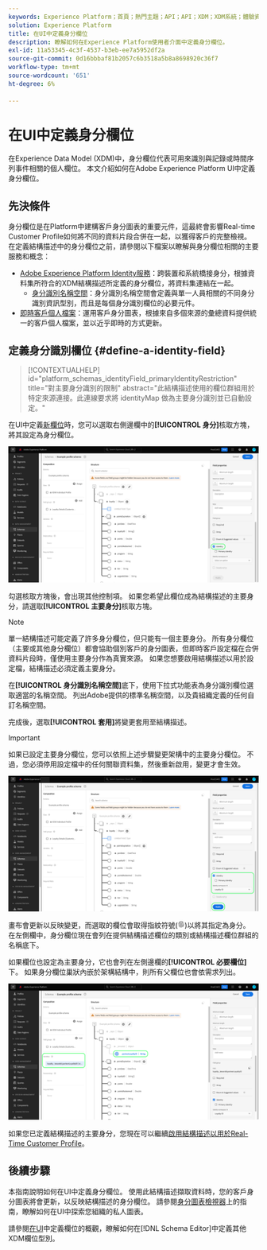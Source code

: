 ```yaml
---
keywords: Experience Platform；首頁；熱門主題；API；API；XDM；XDM系統；體驗資料模型；資料模型；ui；工作區；身分；欄位；
solution: Experience Platform
title: 在UI中定義身分欄位
description: 瞭解如何在Experience Platform使用者介面中定義身分欄位。
exl-id: 11a53345-4c3f-4537-b3eb-ee7a5952df2a
source-git-commit: 0d16bbbaf81b2057c6b3518a5b8a8698920c36f7
workflow-type: tm+mt
source-wordcount: '651'
ht-degree: 6%

---
```


# 在UI中定義身分欄位

在Experience Data Model (XDM)中，身分欄位代表可用來識別與記錄或時間序列事件相關的個人欄位。 本文介紹如何在Adobe Experience Platform UI中定義身分欄位。

## 先決條件

身分欄位是在Platform中建構客戶身分圖表的重要元件，這最終會影響Real-time Customer Profile如何將不同的資料片段合併在一起，以獲得客戶的完整檢視。 在定義結構描述中的身分欄位之前，請參閱以下檔案以瞭解與身分欄位相關的主要服務和概念：

* [Adobe Experience Platform Identity服務](../../../identity-service/home.md)：跨裝置和系統橋接身分，根據資料集所符合的XDM結構描述所定義的身分欄位，將資料集連結在一起。
   * [身分識別名稱空間](../../../identity-service/features/namespaces.md)：身分識別名稱空間會定義與單一人員相關的不同身分識別資訊型別，而且是每個身分識別欄位的必要元件。
* [即時客戶個人檔案](../../../profile/home.md)：運用客戶身分圖表，根據來自多個來源的彙總資料提供統一的客戶個人檔案，並以近乎即時的方式更新。

## 定義身分識別欄位 {#define-a-identity-field}

>[!CONTEXTUALHELP]
>id="platform_schemas_identityField_primaryIdentityRestriction"
>title="對主要身分識別的限制"
>abstract="此結構描述使用的欄位群組用於特定來源連接。此連線要求將 identityMap 做為主要身分識別並已自動設定。"

在UI中定義[新欄位](./overview.md#define)時，您可以選取右側邊欄中的&#x200B;**[!UICONTROL 身分]**&#x200B;核取方塊，將其設定為身分欄位。

![](../../images/ui/fields/special/identity.png)

勾選核取方塊後，會出現其他控制項。 如果您希望此欄位成為結構描述的主要身分，請選取&#x200B;**[!UICONTROL 主要身分]**&#x200B;核取方塊。

>[!NOTE]
>
>單一結構描述可能定義了許多身分欄位，但只能有一個主要身分。 所有身分欄位（主要或其他身分欄位）都會協助個別客戶的身分圖表，但即時客戶設定檔在合併資料片段時，僅使用主要身分作為真實來源。 如果您想要啟用結構描述以用於設定檔，結構描述必須定義主要身分。

在&#x200B;**[!UICONTROL 身分識別名稱空間]**&#x200B;底下，使用下拉式功能表為身分識別欄位選取適當的名稱空間。 列出Adobe提供的標準名稱空間，以及貴組織定義的任何自訂名稱空間。

完成後，選取&#x200B;**[!UICONTROL 套用]**&#x200B;將變更套用至結構描述。

>[!IMPORTANT]
>
>如果已設定主要身分欄位，您可以依照上述步驟變更架構中的主要身分欄位。 不過，您必須停用設定檔中的任何關聯資料集，然後重新啟用，變更才會生效。

![](../../images/ui/fields/special/identity-config.png)

畫布會更新以反映變更，而選取的欄位會取得指紋符號(![](/help/images/icons/identity-service.png))以將其指定為身分。 在左側欄中，身分欄位現在會列在提供結構描述欄位的類別或結構描述欄位群組的名稱底下。

如果欄位也設定為主要身分，它也會列在左側邊欄的&#x200B;**[!UICONTROL 必要欄位]**&#x200B;下。 如果身分欄位巢狀內嵌於架構結構中，則所有父欄位也會依需求列出。

![](../../images/ui/fields/special/identity-applied.png)

如果您已定義結構描述的主要身分，您現在可以繼續[啟用結構描述以用於Real-Time Customer Profile](../resources/schemas.md#profile)。

## 後續步驟

本指南說明如何在UI中定義身分欄位。 使用此結構描述擷取資料時，您的客戶身分圖表將會更新，以反映結構描述的身分欄位。 請參閱[身分圖表檢視器](../../../identity-service/features/identity-graph-viewer.md)上的指南，瞭解如何在UI中探索您組織的私人圖表。

請參閱[在UI](./overview.md#special)中定義欄位的概觀，瞭解如何在[!DNL Schema Editor]中定義其他XDM欄位型別。

